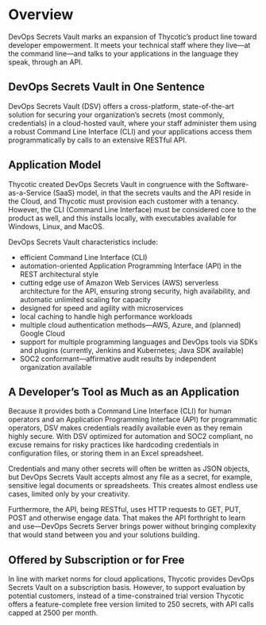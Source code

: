 ﻿[title]: # (Overview)
[tags]: # (,)
[priority]: # (1100)

# Overview

DevOps Secrets Vault marks an expansion of Thycotic’s product line toward developer empowerment. It meets your technical staff where they live—at the command line—and talks to your applications in the language they speak, through an API.

## DevOps Secrets Vault in One Sentence

DevOps Secrets Vault (DSV) offers a cross-platform, state-of-the-art solution for securing your organization’s secrets (most commonly, credentials) in a cloud-hosted vault, where your staff administer them using a robust Command Line Interface (CLI) and your applications access them programmatically by calls to an extensive RESTful API.

## Application Model

Thycotic created DevOps Secrets Vault in congruence with the Software-as-a-Service (SaaS) model, in that the secrets vaults and the API reside in the Cloud, and Thycotic must provision each customer with a tenancy. However, the CLI (Command Line Interface) must be considered core to the product as well, and this installs locally, with executables available for Windows, Linux, and MacOS.

DevOps Secrets Vault characteristics include:

* efficient Command Line Interface (CLI)
* automation-oriented Application Programming Interface (API) in the REST architectural style
* cutting edge use of Amazon Web Services (AWS) serverless architecture for the API, ensuring strong security, high availability, and automatic unlimited scaling for capacity
* designed for speed and agility with microservices
* local caching to handle high performance workloads
* multiple cloud authentication methods—AWS, Azure, and (planned) Google Cloud
* support for multiple programming languages and DevOps tools via SDKs and plugins (currently, Jenkins and Kubernetes; Java SDK available)
* SOC2 conformant—affirmative audit results by independent organization available

## A Developer’s Tool as Much as an Application

Because it provides both a Command Line Interface (CLI) for human operators and an Application Programming Interface (API) for programmatic operators, DSV makes credentials readily available even as they remain highly secure. With DSV optimized for automation and SOC2 compliant, no excuse remains for risky practices like hardcoding credentials in configuration files, or storing them in an Excel spreadsheet.

Credentials and many other secrets will often be written as JSON objects, but DevOps Secrets Vault accepts almost any file as a secret, for example, sensitive legal documents or spreadsheets. This creates almost endless use cases, limited only by your creativity.

Furthermore, the API, being RESTful, uses  HTTP requests to GET, PUT, POST and otherwise engage data. That makes the API forthright to learn and use—DevOps Secrets Server brings power without bringing complexity that would stand between you and your solutions building.

## Offered by Subscription or for Free

In line with market norms for cloud applications, Thycotic provides DevOps Secrets Vault on a subscription basis. However, to support evaluation by potential customers, instead of a time-constrained trial version Thycotic offers a feature-complete free version limited to 250 secrets, with API calls capped at 2500 per month.







